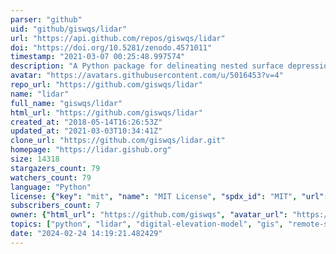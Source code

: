 ```yaml
---
parser: "github"
uid: "github/giswqs/lidar"
url: "https://api.github.com/repos/giswqs/lidar"
doi: "https://doi.org/10.5281/zenodo.4571011"
timestamp: "2021-03-07 00:25:48.997574"
description: "A Python package for delineating nested surface depressions from digital elevation data."
avatar: "https://avatars.githubusercontent.com/u/5016453?v=4"
repo_url: "https://github.com/giswqs/lidar"
name: "lidar"
full_name: "giswqs/lidar"
html_url: "https://github.com/giswqs/lidar"
created_at: "2018-05-14T16:26:53Z"
updated_at: "2021-03-03T10:34:41Z"
clone_url: "https://github.com/giswqs/lidar.git"
homepage: "https://lidar.gishub.org"
size: 14318
stargazers_count: 79
watchers_count: 79
language: "Python"
license: {"key": "mit", "name": "MIT License", "spdx_id": "MIT", "url": "https://api.github.com/licenses/mit", "node_id": "MDc6TGljZW5zZTEz"}
subscribers_count: 7
owner: {"html_url": "https://github.com/giswqs", "avatar_url": "https://avatars.githubusercontent.com/u/5016453?v=4", "login": "giswqs", "type": "User"}
topics: ["python", "lidar", "digital-elevation-model", "gis", "remote-sensing", "image-processing", "terrain-analysis", "hydrological"]
date: "2024-02-24 14:19:21.482429"
---
```

